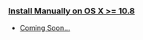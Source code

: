 ### [Install Manually on OS X &gt;= 10.8](/docs/tutorials/install-manually-on-os-x-10.8.md)
* [Coming Soon...](/docs/tutorials/install-manually-on-os-x-10.8/coming-soon.md)